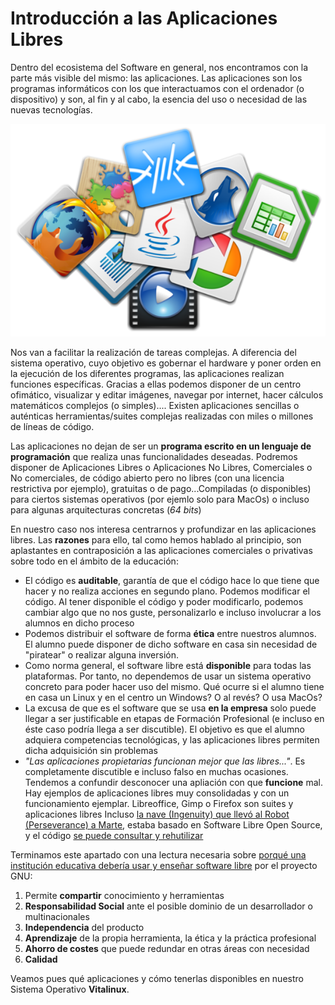 # Introducción a las Aplicaciones Libres

Dentro del ecosistema del Software en general, nos encontramos con la parte más visible del mismo: las aplicaciones. Las aplicaciones son los programas informáticos con los que interactuamos con el ordenador (o dispositivo) y son, al fin y al cabo, la esencia del uso o necesidad de las nuevas tecnologías.

![ecosistema de aplicaciones](../img/parte5/aplicaciones_ecosistema.png "Ecosistema de Aplicaciones")

Nos van a facilitar la realización de tareas complejas. A diferencia del sistema operativo, cuyo objetivo es gobernar el hardware y poner orden en la ejecución de los diferentes programas, las aplicaciones realizan funciones específicas. Gracias a ellas podemos disponer de un centro ofimático, visualizar y editar imágenes, navegar por internet, hacer cálculos matemáticos complejos (o simples).... Existen aplicaciones sencillas o auténticas herramientas/suites complejas realizadas con miles o millones de líneas de código.

Las aplicaciones no dejan de ser un **programa escrito en un lenguaje de programación** que realiza unas funcionalidades deseadas. Podremos disponer de Aplicaciones Libres o Aplicaciones No Libres, Comerciales o No comerciales, de código abierto pero no libres (con una licencia restrictiva por ejemplo), gratuitas o de pago...Compiladas (o disponibles) para ciertos sistemas operativos (por ejemlo solo para MacOs) o incluso para algunas arquitecturas concretas (*64 bits*)

En nuestro caso nos interesa centrarnos y profundizar en las aplicaciones libres. Las **razones** para ello, tal como hemos hablado al principio, son aplastantes en contraposición a las aplicaciones comerciales o privativas sobre todo en el ámbito de la educación:

* El código es **auditable**, garantía de que el código hace lo que tiene que hacer y no realiza acciones en segundo plano.
   Podemos modificar el código. Al tener disponible el código y poder modificarlo, podemos cambiar algo que no nos guste, personalizarlo e incluso involucrar a los alumnos en dicho proceso
* Podemos distribuir el software de forma **ética** entre nuestros alumnos. El alumno puede disponer de dicho software en casa sin necesidad de "piratear" o realizar alguna inversión.
* Como norma general, el software libre está **disponible** para todas las plataformas. Por tanto, no dependemos de usar un sistema operativo concreto para poder hacer uso del mismo. Qué ocurre si el alumno tiene en casa un Linux y en el centro un Windows? O al revés? O usa MacOs?
* La excusa de que es el software que se usa **en la empresa** solo puede llegar a ser justificable en etapas de Formación Profesional (e incluso en éste caso podría llega a ser discutible). El objetivo es que el alumno adquiera competencias tecnológicas, y las aplicaciones libres permiten dicha adquisición sin problemas
* *"Las aplicaciones propietarias funcionan mejor que las libres..."*. Es completamente discutible e incluso falso en muchas ocasiones. Tendemos a confundir desconocer una apliación con que **funcione** mal. Hay ejemplos de aplicaciones libres muy consolidadas y con un funcionamiento ejemplar.
   Libreoffice, Gimp o Firefox son suites y aplicaciones libres
   Incluso [la nave (Ingenuity) que llevó al Robot (Perseverance) a Marte](https://www.genbeta.com/linux/2021-ano-linux-marte-gracias-a-ser-sistema-operativo-helicoptero-que-acompana-al-rover-perseverance), estaba basado en Software Libre Open Source, y el código [se puede consultar y rehutilizar](https://github.com/nasa/fprime)

Terminamos este apartado con una lectura necesaria sobre [porqué una institución educativa debería usar y enseñar software libre](https://www.gnu.org/education/edu-why.html "GNU Page") por el proyecto GNU:

1. Permite **compartir** conocimiento y herramientas
2. **Responsabilidad Social** ante el posible dominio de un desarrollador o multinacionales
3. **Independencia** del producto
4. **Aprendizaje** de la propia herramienta, la ética y la práctica profesional
5. **Ahorro de costes** que puede redundar en otras áreas con necesidad
6. **Calidad**

Veamos pues qué aplicaciones y cómo tenerlas disponibles en nuestro Sistema Operativo **Vitalinux**.
